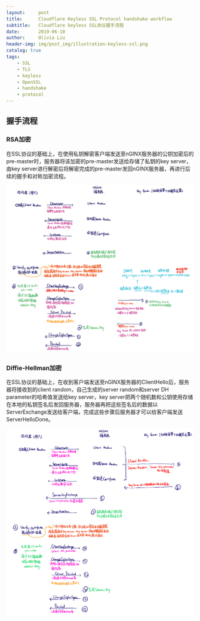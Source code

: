 ```yaml
---
layout:     post
title:      Cloudflare Keyless SSL Protocol handshake workflow
subtitle:   Cloudflare keyless SSL协议握手流程
date:       2019-06-10
author:     Olivia Liu
header-img: img/post_img/illustration-keyless-ssl.png
catalog: true
tags:
    - SSL
    - TLS
    - keyless
    - OpenSSL
    - handshake
    - protocol
---
```


## 握手流程

### RSA加密

在SSL协议的基础上，在使用私钥解密客户端发送至nGINX服务器的公钥加密后的pre-master时，服务器将该加密的pre-master发送给存储了私钥的key server，由key server进行解密后将解密完成的pre-master发回nGINX服务器，再进行后续的握手和对称加密流程。



![KeylessRSA](../img/post_img/keylessRSA.PNG)



### Diffie-Hellman加密

在SSL协议的基础上，在收到客户端发送至nGINX服务器的ClientHello后，服务器将接收到的client random，自己生成的server random和server DH parameter的哈希值发送给key server，key server把两个随机数和公钥使用存储在本地的私钥签名后发回服务器，服务器再把这些签名后的数据以ServerExchange发送给客户端，完成这些步骤后服务器才可以给客户端发送ServerHelloDone。



![KeylessDH](../img/post_img/keylessDH.PNG)





 

